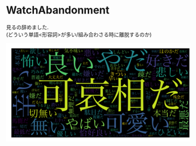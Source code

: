 # WatchAbandonment
見るの辞めました.  
(どういう単語<形容詞>が多い/組み合わさる時に離脱するのか)

![cluster0](https://github.com/wktk0/WatchAbandonment/blob/master/img/cluster0.png)
